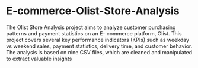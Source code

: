 # E-commerce-Olist-Store-Analysis
The Olist Store Analysis project aims to analyze customer purchasing
 patterns and payment statistics on an E- commerce platform, Olist. This
 project covers several key performance indicators (KPIs) such as weekday
 vs weekend sales, payment statistics, delivery time, and customer behavior.
 The analysis is based on nine CSV files, which are cleaned and manipulated
 to extract valuable insights
